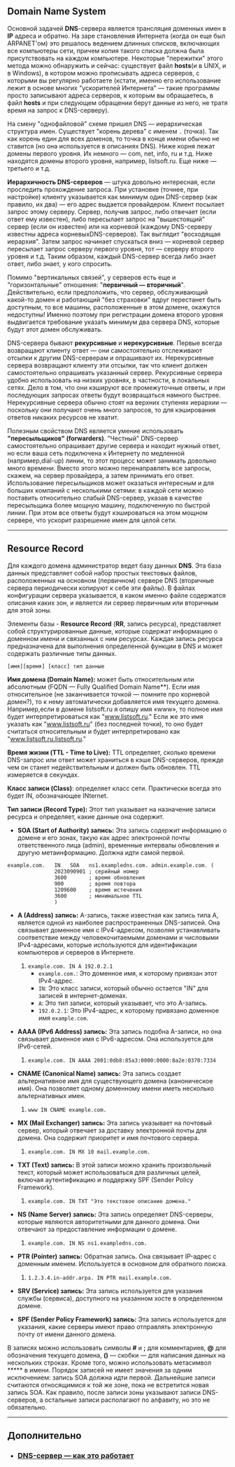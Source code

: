 ## Domain Name System

Основной задачей **DNS**-сервера является трансляция доменных имен в **IP** адреса и обратно. На заре становления Интернета (когда он еще был ARPANET'ом) это решалось ведением длинных списков, включающих все компьютеры сети, причем копия такого списка должна была присутствовать на каждом компьютере. Некоторые "пережитки" этого метода можно обнаружить и сейчас: существует файл **hosts**(и в UNIX, и в Windows), в котором можно прописывать адреса серверов, с которыми вы регулярно работаете (кстати, именно его использование лежит в основе многих "ускорителей Интернета" — такие программы просто записывают адреса серверов, к которым вы обращаетесь, в файл **hosts** и при следующем обращении берут данные из него, не тратя время на запрос к DNS-серверу).

На смену "однофайловой" схеме пришел DNS — иерархическая структура имен. Существует "корень дерева" с именем `.` (точка). Так как корень един для всех доменов, то точка в конце имени обычно не ставится (но она используется в описаниях DNS). Ниже корня лежат домены первого уровня. Их немного — com, net, info, ru и т.д. Ниже находятся домены второго уровня, например, listsoft.ru. Еще ниже — третьего и т.д.

**Иерархичность DNS-серверов** — штука довольно интересная, если проследить прохождение запроса. При установке (точнее, при настройке) клиенту указывается как минимум один DNS-сервер (как правило, их два) — его адрес выдается провайдером. Клиент посылает запрос этому серверу. Сервер, получив запрос, либо отвечает (если ответ ему известен), либо пересылает запрос на "вышестоящий" сервер (если он известен) или на корневой (каждому DNS-серверу известны адреса корневыхDNS-серверов). Так выглядит "восходящая иерархия". Затем запрос начинает спускаться вниз — корневой сервер пересылает запрос серверу первого уровня, тот — серверу второго уровня и т.д. Таким образом, каждый DNS-сервер всегда либо знает ответ, либо знает, у кого спросить.

Помимо "вертикальных связей", у серверов есть еще и "горизонтальные" отношения: "**первичный — вторичный**". Действительно, если предположить, что сервер, обслуживающий какой-то домен и работающий "без страховки" вдруг перестанет быть доступным, то все машины, расположенные в этом домене, окажутся недоступны! Именно поэтому при регистрации домена второго уровня выдвигается требование указать минимум два сервера DNS, которые будут этот домен обслуживать.

DNS-сервера бывают **рекурсивные** и **нерекурсивные**. Первые всегда возвращают клиенту ответ — они самостоятельно отслеживают отсылки к другим DNS-серверам и опрашивают их. Нерекурсивные сервера возвращают клиенту эти отсылки, так что клиент должен самостоятельно опрашивать указанный сервер. Рекурсивные сервера удобно использовать на низких уровнях, в частности, в локальных сетях. Дело в том, что они кэшируют все промежуточные ответы, и при последующих запросах ответы будут возвращаться намного быстрее. Нерекурсивные сервера обычно стоят на верхних ступенях иерархии — поскольку они получают очень много запросов, то для кэширования ответов никаких ресурсов не хватит.

Полезным свойством DNS является умение использовать **"пересыльщиков" (forwarders)**. "Честный" DNS-сервер самостоятельно опрашивает другие сервера и находит нужный ответ, но если ваша сеть подключена к Интернету по медленной (например,dial-up) линии, то этот процесс может занимать довольно много времени. Вместо этого можно перенаправлять все запросы, скажем, на сервер провайдера, а затем принимать его ответ. Использование пересыльщиков может оказаться интересным и для больших компаний с несколькими сетями: в каждой сети можно поставить относительно слабый DNS-сервер, указав в качестве пересыльщика более мощную машину, подключенную по быстрой линии. При этом все ответы будут кэшироваться на этом мощном сервере, что ускорит разрешение имен для целой сети.

---

## Resource Record
Для каждого домена администратор ведет базу данных **DNS**. Эта база данных представляет собой набор простых текстовых файлов, расположенных на основном (первичном) сервере DNS (вторичные сервера периодически копируют к себе эти файлы). В файлах конфигурации сервера указывается, в каком именно файле содержатся описания каких зон, и является ли сервер первичным или вторичным для этой зоны.

Элементы базы - **Resource Record** (**RR**, запись ресурса), представляет собой структурированные данные, которые содержат информацию о доменном имени и связанных с ним ресурсах. Каждая запись ресурса предназначена для выполнения определенной функции в DNS и может содержать различные типы данных.

`[имя][время] [класс] тип данные`

**Имя домена (Domain Name):** может быть относительным или абсолютным (FQDN — Fully Qualified Domain Name**). Если имя относительное (не заканчивается точкой — помните про корневой домен?), то к нему автоматически добавляется имя текущего домена. Например,если в домене listsoft.ru я опишу имя «www», то полное имя будет интерпретироваться как "www.listsoft.ru." Если же это имя указать как "www.listsoft.ru" (без последней точки), то оно будет считаться относительным и будет интерпретировано как "www.listsoft.ru.listsoft.ru."

**Время жизни (TTL - Time to Live):** TTL определяет, сколько времени DNS-запрос или ответ может храниться в кэше DNS-серверов, прежде чем он станет недействительным и должен быть обновлен. TTL измеряется в секундах.

**Класс записи (Class)**: определяет класс сети. Практически всегда это будет IN, обозначающее INternet.

**Тип записи (Record Type):** Этот тип указывает на назначение записи ресурса и определяет, какие данные она содержит.

- **SOA (Start of Authority) запись:** Эта запись содержит информацию о домене и его зонах, такую как адрес электронной почты ответственного лица (admin), временные интервалы обновления и другую метаинформацию. Должна идти самой первой.
    
```
example.com.   IN   SOA   ns1.exampledns.com. admin.example.com. (
               2023090901 ; серийный номер
               3600       ; время обновления
               900        ; время повтора
               1209600    ; время истечения
               3600       ; минимальное TTL
               )
```

- **A (Address) запись:** A-запись, также известная как запись типа A, является одной из наиболее распространенных DNS-записей. Она связывает доменное имя с IPv4-адресом, позволяя устанавливать соответствие между человекочитаемыми доменами и числовыми IPv4-адресами, которые используются для идентификации компьютеров и серверов в Интернете.
    
    1. `example.com. IN A 192.0.2.1`
        - `example.com.`: Это доменное имя, к которому привязан этот IPv4-адрес.
        - `IN`: Это класс записи, который обычно остается "IN" для записей в интернет-доменах.
        - `A`: Это тип записи, который указывает, что это A-запись.
        - `192.0.2.1`: Это IPv4-адрес, к которому привязано доменное имя `example.com`.
- **AAAA (IPv6 Address) запись:** Эта запись подобна A-записи, но она связывает доменное имя с IPv6-адресом. Она используется для IPv6-сетей.
    
    1. `example.com. IN AAAA 2001:0db8:85a3:0000:0000:8a2e:0370:7334`
- **CNAME (Canonical Name) запись:** Эта запись создает альтернативное имя для существующего домена (каноническое имя). Она позволяет одному доменному имени иметь несколько альтернативных имен.
    
    1. `www IN CNAME example.com.`
- **MX (Mail Exchanger) запись:** Эта запись указывает на почтовый сервер, который отвечает за доставку электронной почты для домена. Она содержит приоритет и имя почтового сервера.
    
    1. `example.com. IN MX 10 mail.example.com.`
- **TXT (Text) запись:** В этой записи можно хранить произвольный текст, который может использоваться для различных целей, включая аутентификацию и поддержку SPF (Sender Policy Framework).
    
    1. `example.com. IN TXT "Это текстовое описание домена."`
- **NS (Name Server) запись:** Эта запись определяет DNS-серверы, которые являются авторитетными для данного домена. Они отвечают за предоставление информации о домене.
    
    1. `example.com. IN NS ns1.exampledns.com.`
- **PTR (Pointer) запись:** Обратная запись. Она связывает IP-адрес с доменным именем. Используется в основном для обратного поиска.
    
    1. `1.2.3.4.in-addr.arpa. IN PTR mail.example.com.`
- **SRV (Service) запись:** Эта запись используется для указания службы (сервиса), доступного на указанном хосте в определенном домене.
    
- **SPF (Sender Policy Framework) запись:** Эта запись используется для указания, какие серверы имеют право отправлять электронную почту от имени данного домена.
    

В записях можно использовать символы **#** и **;** для комментариев, **@** для обозначения текущего домена, **()** — скобки — для написания данных на нескольких строках. Кроме того, можно использовать метасимвол ***** в имени. Порядок записей не имеет значения за одним исключением: запись SOA должна идти первой. Дальнейшие записи считаются относящимися к той же зоне, пока не встретится новая запись SOA. Как правило, после записи зоны указывают записи DNS-серверов, а остальные записи располагают по алфавиту, но это не обязательно.

---

## Дополнительно
- ### [DNS-сервер — как это работает](http://hostinfo.ru/articles/57)